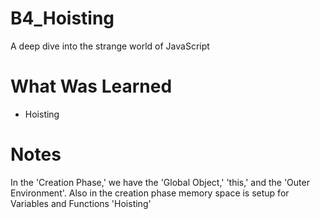 # B4_Hoisting

<p>A deep dive into the strange world of JavaScript</p>

<h1>What Was Learned</h1>
 <ul>

  <li> Hoisting </h1>

 </ul>
<h1>Notes</h1>

In the 'Creation Phase,' we have the 'Global Object,' 'this,' and the 'Outer Environment'. Also in the creation phase memory space is setup for Variables and Functions  'Hoisting'
